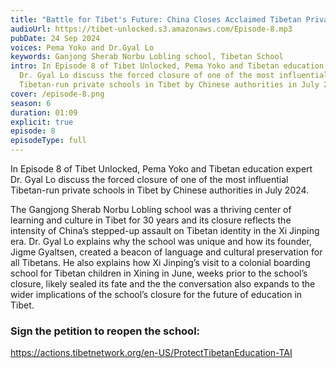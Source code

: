 ```yaml
---
title: "Battle for Tibet's Future: China Closes Acclaimed Tibetan Private School"
audioUrl: https://tibet-unlocked.s3.amazonaws.com/Episode-8.mp3
pubDate: 24 Sep 2024
voices: Pema Yoko and Dr.Gyal Lo
keywords: Ganjong Sherab Norbu Lobling school, Tibetan School
intro: In Episode 8 of Tibet Unlocked, Pema Yoko and Tibetan education expert
  Dr. Gyal Lo discuss the forced closure of one of the most influential
  Tibetan-run private schools in Tibet by Chinese authorities in July 2024.
cover: /episode-8.png
season: 6
duration: 01:09
explicit: true
episode: 8
episodeType: full
---
```


In Episode 8 of Tibet Unlocked, Pema Yoko and Tibetan education expert Dr. Gyal Lo discuss the forced closure of one of the most influential Tibetan-run private schools in Tibet by Chinese authorities in July 2024.

The Gangjong Sherab Norbu Lobling school was a thriving center of learning and culture in Tibet for 30 years and its closure reflects the intensity of China’s stepped-up assault on Tibetan identity in the Xi Jinping era. Dr. Gyal Lo explains why the school was unique and how its founder, Jigme Gyaltsen, created a beacon of language and cultural preservation for all Tibetans. He also explains how Xi Jinping’s visit to a colonial boarding school for Tibetan children in Xining in June, weeks prior to the school’s closure, likely sealed its fate and the the conversation also expands to the wider implications of the school’s closure for the future of education in Tibet.

### Sign the petition to reopen the school:

<https://actions.tibetnetwork.org/en-US/ProtectTibetanEducation-TAI>